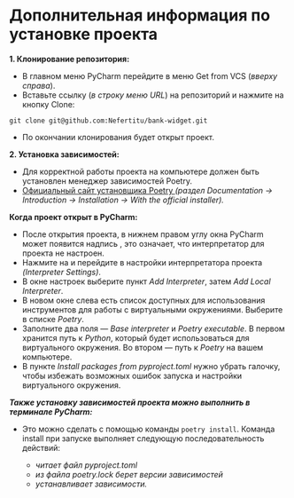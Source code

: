 # Дополнительная информация по установке проекта

**1. Клонирование репозитория:**

+ В главном меню PyCharm перейдите в меню Get from VCS (*вверху справа*).
+ Вставьте ссылку (*в строку меню URL*) на репозиторий и нажмите на кнопку Clone:
```
git clone git@github.com:Nefertitu/bank-widget.git
```
+ По окончании клонирования будет открыт проект.

**2. Установка зависимостей:**

- Для корректной работы проекта на компьютере должен быть установлен менеджер зависимостей Poetry.
- [Oфициальный сайт установщика Poetry ](https://python-poetry.org/) 
*(раздел Documentation → Introduction → Installation → With the official installer).*


**Когда проект открыт в PyCharm:**

+ После открытия проекта, в нижнем правом углу окна PyCharm может появится 
надпись *<No interpreter>*, это означает, что интерпретатор для проекта 
не настроен. 
+ Нажмите на *<No interpreter>* и перейдите в настройки интерпретатора 
проекта *(Interpreter Settings)*.
+ В окне настроек выберите пункт *Add Interpreter*, затем 
*Add Local Interpreter*.
+ В новом окне слева есть список доступных для использования инструментов 
для работы с виртуальными окружениями. Выберите в списке *Poetry*.
+ Заполните два поля — *Base interpreter* и *Poetry executable*. 
В первом хранится путь к *Python*, который будет использоваться для 
виртуального окружения. Во втором — путь к *Poetry* на вашем компьютере.
+  В пункте *Install packages from pyproject.toml* нужно убрать галочку,
чтобы избежать возможных ошибок запуска и настройки виртуального окружения.


***Также установку зависимостей проекта можно выполнить в терминале PyCharm:***
+ Это можно сделать с помощью команды `poetry install`.
Команда install при запуске выполняет следующую последовательность действий:

    - *читает файл pyproject.toml*
    - *из файла poetry.lock берет версии зависимостей*
    - *устанавливает зависимости.*